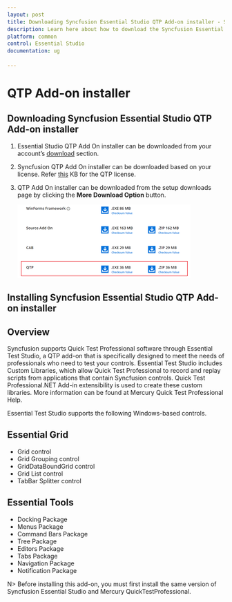 ```yaml
---
layout: post
title: Downloading Syncfusion Essential Studio QTP Add-on installer - Syncfusion
description: Learn here about how to download the Syncfusion Essential Studio QTP Add-on installer from our Syncfusion website with license.
platform: common
control: Essential Studio
documentation: ug

---
```


# QTP Add-on installer


## Downloading Syncfusion Essential Studio QTP Add-on installer

1. Essential Studio QTP Add On installer can be downloaded from your account’s [download](https://help.syncfusion.com/common/essential-studio/download) section. 

2. Syncfusion QTP Add On installer can be downloaded based on your license. Refer [this](https://www.syncfusion.com/kb/10442/who-can-access-source-license) KB for the QTP license.

3. QTP Add On installer can be downloaded from the setup downloads page by clicking the **More Download Option** button.

   ![Download Page](QTP-images/QtpAddOn_Download.png)


## Installing Syncfusion Essential Studio QTP Add-on installer


## Overview


Syncfusion supports Quick Test Professional software through Essential Test Studio, a QTP add-on that is specifically designed to meet the needs of professionals who need to test your controls. Essential Test Studio includes Custom Libraries, which allow Quick Test Professional to record and replay scripts from applications that contain Syncfusion controls. Quick Test Professional.NET Add-in extensibility is used to create these custom libraries. More information can be found at Mercury Quick Test Professional Help.  

Essential Test Studio supports the following Windows-based controls.

## Essential Grid

* Grid control
* Grid Grouping control
* GridDataBoundGrid control
* Grid List control
* TabBar Splitter control

## Essential Tools

* Docking Package
* Menus Package
* Command Bars Package
* Tree Package
* Editors Package
* Tabs Package
* Navigation Package
* Notification Package

N> Before installing this add-on, you must first install the same version of Syncfusion Essential Studio and Mercury QuickTestProfessional.

